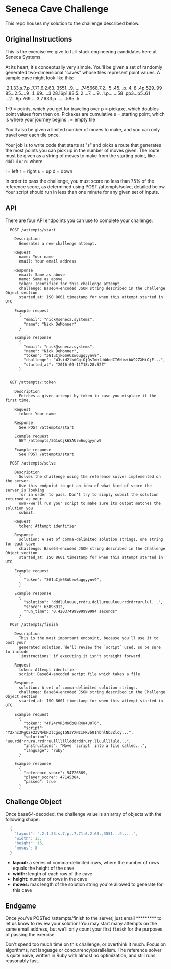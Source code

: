 # Seneca Cave Challenge

This repo houses my solution to the challenge described below.

## Original Instructions

This is the exercise we give to full-stack engineering candidates here at Seneca Systems.

At its heart, it's conceptually very simple. You'll be given a set of randomly generated
two-dimensional "caves" whose tiles represent point values. A sample cave might look like
this:

.2.1.33.s.7.p
.7.71.6.2.63.
3551...9.....
.745668.7.2..
5..45...p..4.
8..4p.529..99
85...2.5....9
..1..69.....3
28.16p1.83.5.
2....7.....9.
.1.p.......58
.pp3...p5..61
...2...6p.769
....3.7.633.p
.......585..5

1-9 = points, which you get for traveling over
p   = pickaxe, which doubles point values from then on. Pickaxes are cumulative
s   = starting point, which is where your journey begins
.   = empty tile

You'll also be given a limited number of moves to make, and you can only travel
over each tile once.

Your job is to write code that starts at "s" and picks a route that generates the most
points you can pick up in the number of moves given. The route must be given as a string
of moves to make from the starting point, like `dddlulurru` where

l = left
r = right
u = up
d = down

In order to pass the challenge, you must score no less than 75% of the reference score,
as determined using POST /attempts/solve, detailed below. Your script should run in less
than one minute for any given set of inputs.

## API

There are four API endpoints you can use to complete your challenge:

```
  POST /attempts/start

    Description
      Generates a new challenge attempt.

    Request
      name: Your name
      email: Your email address

    Response
      email: Same as above
      name: Same as above
      token: Identifier for this challenge attempt
      challenge: Base64-encoded JSON string described in the Challenge Object section
      started_at: ISO 8601 timestamp for when this attempt started in UTC

    Example request
      {
        "email": "nick@seneca.systems",
        "name": "Nick DeMonner"
      }

    Example response
      {
        "email": "nick@seneca.systems",
        "name": "Nick DeMonner",
        "token": "3G1uCjk6SAUzw6ugqyynv9",
        "challenge": "W3sid2lkdGgiOjQsImhlaWdodCI6NiwibW92ZXMiOjE...",
        "started_at": "2016-09-11T18:28:52Z"
      }

```

```

  GET /attempts/:token

    Description
      Fetches a given attempt by token in case you misplace it the first time.

    Request
      token: Your name

    Response
      See POST /attempts/start

    Example request
      GET /attempts/3G1uCjk6SAUzw6ugqyynv9

    Example response
      See POST /attempts/start

```

```
  POST /attempts/solve

    Description
      Solves the challenge using the reference solver implemented on the server.
      Use this endpoint to get an idea of what kind of score the server is looking
      for in order to pass. Don't try to simply submit the solution returned as your
      own--we'll run your script to make sure its output matches the solution you
      submit.

    Request
      token: Attempt identifier

    Response
      solution: A set of comma-delimited solution strings, one string for each cave
      challenge: Base64-encoded JSON string described in the Challenge Object section
      started_at: ISO 8601 timestamp for when this attempt started in UTC

    Example request
      {
        "token": "3G1uCjk6SAUzw6ugqyynv9",
      }

    Example response
      {
        "solution": "dddluluuuu,rrdru,ddlluruuuluuurrdrdrrurulul...",
        "score": 63893912,
        "run_time": "0.42037499999999994 seconds"
      }

```

```
  POST /attempts/finish

    Description
      This is the most important endpoint, because you'll use it to post your
      generated solution. We'll review the `script` used, so be sure to include
      `instructions` if executing it isn't straight forward.

    Request
      token: Attempt identifier
      script: Base64-encoded script file which takes a file

    Response
      solution: A set of comma-delimited solution strings.
      challenge: Base64-encoded JSON string described in the Challenge Object section
      started_at: ISO 8601 timestamp for when this attempt started in UTC

    Example request
      {
        "token": "4P24rVR5MK6b8HRXW4UOT6",
        "script": "Y2xhc3MgQ2F2ZVNvbHZlcgogIGNsYXNzIFRvb01hbnlNb3Zlcy...",
        "solution": "uuurddrrruru,rrdrruullllllldddrddrurr,lluulllluld...",
        "instructions": "Move `script` into a file called...",
        "language": "ruby"
      }

    Example response
      {
        "reference_score": 54726889,
        "player_score": 47145384,
        "passed": true
      }
```

## Challenge Object

Once base64-decoded, the challenge value is an array of objects with the following shape:


```javascript
  {
    "layout": ".2.1.33.s.7.p,.7.71.6.2.63.,3551...9.....",
    "width": 13,
    "height": 15,
    "moves": 8
  }
```

 - **layout:** a series of comma-delimited rows, where the number of rows equals the height of the cave
  - **width:** length of each row of the cave
  - **height:** number of rows in the cave
  - **moves:** max length of the solution string you're allowed to generate for this cave

## Endgame

Once you've POSTed /attempts/finish to the server, just email *********
to let us know to review your solution! You may start many attempts on the same email
address, but we'll only count your first `finish` for the purposes of passing the
exercise.

Don't spend too much time on this challenge, or overthink it much. Focus on algorithms,
not language or concurrency/parallelism. The reference solver is quite naive, written in
Ruby with almost no optimization, and still runs reasonably fast.